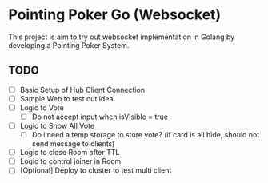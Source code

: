 # Pointing Poker Go (Websocket)
This project is aim to try out websocket implementation in Golang by developing a Pointing Poker System.

## TODO
- [ ] Basic Setup of Hub Client Connection
- [ ] Sample Web to test out idea
- [ ] Logic to Vote
  - [ ] Do not accept input when isVisible = true
- [ ] Logic to Show All Vote
  - [ ] Do i need a temp storage to store vote? (if card is all hide, should not send message to clients)
- [ ] Logic to close Room after TTL
- [ ] Logic to control joiner in Room
- [ ] [Optional] Deploy to cluster to test multi client

